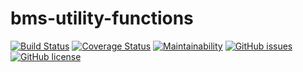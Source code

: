 # bms-utility-functions
[![Build Status](https://travis-ci.com/justinSchellenberg/bms-utility-functions.svg?branch=master)](https://travis-ci.com/justinSchellenberg/bms-utility-functions) [![Coverage Status](https://coveralls.io/repos/github/justinSchellenberg/bms-utility-functions/badge.svg?branch=master)](https://coveralls.io/github/justinSchellenberg/bms-utility-functions?branch=master) [![Maintainability](https://api.codeclimate.com/v1/badges/fde1e3bd6613109963c2/maintainability)](https://codeclimate.com/github/justinSchellenberg/bms-utility-functions/maintainability) [![GitHub issues](https://img.shields.io/github/issues/justinSchellenberg/bms-utility-functions.svg?style=popout-square)](https://github.com/justinSchellenberg/bms-utility-functions/issues) [![GitHub license](https://img.shields.io/github/license/justinSchellenberg/bms-utility-functions.svg?style=popout)](https://github.com/justinSchellenberg/bms-utility-functions/blob/master/LICENSE.md)





